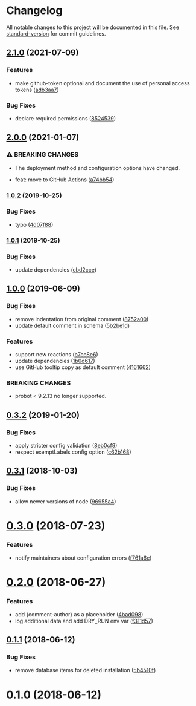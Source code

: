 # Changelog

All notable changes to this project will be documented in this file. See [standard-version](https://github.com/conventional-changelog/standard-version) for commit guidelines.

## [2.1.0](https://github.com/dessant/reaction-comments/compare/v2.0.0...v2.1.0) (2021-07-09)


### Features

* make github-token optional and document the use of personal access tokens ([adb3aa7](https://github.com/dessant/reaction-comments/commit/adb3aa7d45ba2a0bfab68933e3ca98cc383c61db))


### Bug Fixes

* declare required permissions ([8524539](https://github.com/dessant/reaction-comments/commit/8524539bc2cebd41594dd2a3042fbc86e91b6abd))

## [2.0.0](https://github.com/dessant/reaction-comments/compare/v1.0.2...v2.0.0) (2021-01-07)


### ⚠ BREAKING CHANGES

* The deployment method and configuration options have changed.

*  feat: move to GitHub Actions ([a74bb54](https://github.com/dessant/reaction-comments/commit/a74bb54bca3d02001dd7ba6ac185b25aec10249b))

### [1.0.2](https://github.com/dessant/reaction-comments/compare/v1.0.1...v1.0.2) (2019-10-25)


### Bug Fixes

* typo ([4d07f88](https://github.com/dessant/reaction-comments/commit/4d07f8852771104cbf7897c3e7b0238e113ae01a))

### [1.0.1](https://github.com/dessant/reaction-comments/compare/v1.0.0...v1.0.1) (2019-10-25)


### Bug Fixes

* update dependencies ([cbd2cce](https://github.com/dessant/reaction-comments/commit/cbd2cceabbf7c37c558cdfa931f46744a671d0ad))

## [1.0.0](https://github.com/dessant/reaction-comments/compare/v0.3.2...v1.0.0) (2019-06-09)


### Bug Fixes

* remove indentation from original comment ([8752a00](https://github.com/dessant/reaction-comments/commit/8752a00))
* update default comment in schema ([5b2be1d](https://github.com/dessant/reaction-comments/commit/5b2be1d))


### Features

* support new reactions ([b7ce8e6](https://github.com/dessant/reaction-comments/commit/b7ce8e6))
* update dependencies ([1b0d617](https://github.com/dessant/reaction-comments/commit/1b0d617))
* use GitHub tooltip copy as default comment ([4161662](https://github.com/dessant/reaction-comments/commit/4161662))


### BREAKING CHANGES

* probot < 9.2.13 no longer supported.



<a name="0.3.2"></a>
## [0.3.2](https://github.com/dessant/reaction-comments/compare/v0.3.1...v0.3.2) (2019-01-20)


### Bug Fixes

* apply stricter config validation ([8eb0cf9](https://github.com/dessant/reaction-comments/commit/8eb0cf9))
* respect exemptLabels config option ([c62b168](https://github.com/dessant/reaction-comments/commit/c62b168))



<a name="0.3.1"></a>
## [0.3.1](https://github.com/dessant/reaction-comments/compare/v0.3.0...v0.3.1) (2018-10-03)


### Bug Fixes

* allow newer versions of node ([96955a4](https://github.com/dessant/reaction-comments/commit/96955a4))



<a name="0.3.0"></a>
# [0.3.0](https://github.com/dessant/reaction-comments/compare/v0.2.0...v0.3.0) (2018-07-23)


### Features

* notify maintainers about configuration errors ([f761a6e](https://github.com/dessant/reaction-comments/commit/f761a6e))



<a name="0.2.0"></a>
# [0.2.0](https://github.com/dessant/reaction-comments/compare/v0.1.1...v0.2.0) (2018-06-27)


### Features

* add {comment-author} as a placeholder ([4bad098](https://github.com/dessant/reaction-comments/commit/4bad098))
* log additional data and add DRY_RUN env var ([f311d57](https://github.com/dessant/reaction-comments/commit/f311d57))



<a name="0.1.1"></a>
## [0.1.1](https://github.com/dessant/reaction-comments/compare/v0.1.0...v0.1.1) (2018-06-12)


### Bug Fixes

* remove database items for deleted installation ([5b4510f](https://github.com/dessant/reaction-comments/commit/5b4510f))



<a name="0.1.0"></a>
# 0.1.0 (2018-06-12)
